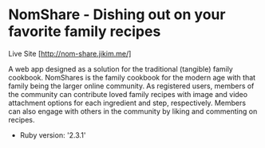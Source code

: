 # NomShare - Dishing out on your favorite family recipes
Live Site [http://nom-share.jikim.me/]

A web app designed as a solution for the traditional (tangible) family cookbook. NomShares is the family cookbook for the modern age with that family being the larger online community. As registered users, members of the community can contribute loved family recipes with image and video attachment options for each ingredient and step, respectively. Members can also engage with others in the community by liking and commenting on recipes.

* Ruby version: '2.3.1'

<!-- * System dependencies

* Configuration

* Database creation

* Database initialization

* Services (job queues, cache servers, search engines, etc.)

* Deployment instructions -->
